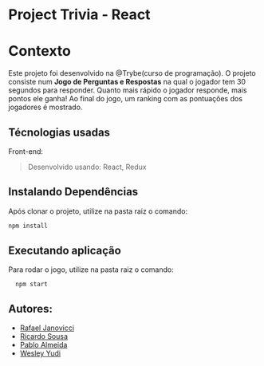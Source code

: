 # Project Trivia - React

# Contexto
Este projeto foi desenvolvido na @Trybe(curso de programação). O projeto consiste num **Jogo de Perguntas e Respostas** na qual o jogador tem 30 segundos para responder. Quanto mais rápido o jogador responde, mais pontos ele ganha! Ao final do jogo, um ranking com as pontuações dos jogadores é mostrado.

## Técnologias usadas

Front-end:
> Desenvolvido usando: React, Redux

## Instalando Dependências

Após clonar o projeto, utilize na pasta raiz o comando:
```bash
npm install
``` 
## Executando aplicação

Para rodar o jogo, utilize na pasta raiz o comando:

  ```
    npm start
  ```

## Autores:

* [Rafael Janovicci ](https://github.com/rjanovicci)
* [Ricardo Sousa](https://github.com/ricardo-sousa-dev)
* [Pablo Almeida](https://github.com/pabloalmeidac)
* [Wesley Yudi](https://github.com/yjapa)
